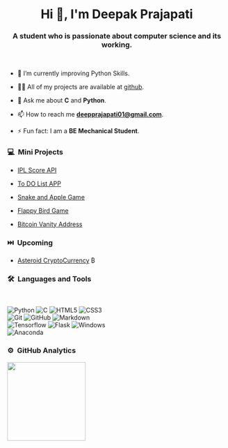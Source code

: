 <h1 align="center">Hi 👋, I'm Deepak Prajapati</h1>

<h3 align="center">A student who is passionate about computer science and its working.</h3>

<br>

- 🌱 I’m currently improving Python Skills.

- 👨‍💻 All of my projects are available at [github](https://github.com/deepspraj?tab=repositories).

- 💬 Ask me about **C** and **Python**.

- 📫 How to reach me **deepprajapati01@gmail.com**.

- ⚡ Fun fact: I am a **BE Mechanical Student**.


### 💻 &nbsp;Mini Projects

- [IPL Score API](https://ipl-cricket-api.herokuapp.com/)

- [To DO List APP](https://todo-app-deepspraj.herokuapp.com/)

- [Snake and Apple Game](https://github.com/deepspraj/Snake-Apple-Game)

- [Flappy Bird Game](https://github.com/deepspraj/Flappy-Bird-Game)

- [Bitcoin Vanity Address](https://github.com/deepspraj/Bitcoin-Vanity-Address)

### ⏭️ &nbsp;Upcoming

- [Asteroid CryptoCurrency](https://github.com/deepspraj/Asteroid-Cryptocurrency) ₿

### 🛠 &nbsp;Languages and Tools

<br>

![Python](https://img.shields.io/badge/Python-14354C?style=for-the-badge&logo=python&logoColor=white)
![C](https://img.shields.io/badge/C-00599C?style=for-the-badge&logo=c&logoColor=white)
![HTML5](https://img.shields.io/badge/-HTML5-%23E44D27?style=for-the-badge&logo=html5&logoColor=ffffff)
![CSS3](https://img.shields.io/badge/-CSS3-%231572B6?style=for-the-badge&logo=css3)
<br>
![Git](https://img.shields.io/badge/-Git-%23F05032?style=for-the-badge&logo=git&logoColor=%23ffffff)
![GitHub](https://img.shields.io/badge/-GitHub-181717?style=for-the-badge&logo=github)
![Markdown](https://img.shields.io/badge/Markdown-000000?style=for-the-badge&logo=markdown&logoColor=white)
<br>
![Tensorflow](https://img.shields.io/badge/Tensorflow-white?style=for-the-badge&logo=tensorflow&logoColor=yellow)
![Flask](https://img.shields.io/badge/Flask-000000?style=for-the-badge&logo=flask&logoColor=white)
![Windows](https://img.shields.io/badge/Windows-0078D6?style=for-the-badge&logo=windows&logoColor=white)
<br>
![Anaconda](https://img.shields.io/badge/Anaconda-000000?style=for-the-badge&logo=anaconda&logoColor=green)

### ⚙️ &nbsp;GitHub Analytics

<p>
  <img height="180em" src="https://github-readme-stats-eight-theta.vercel.app/api/top-langs/?username=deepspraj&layout=compact&langs_count=8&theme=algolia"/>
</p>
